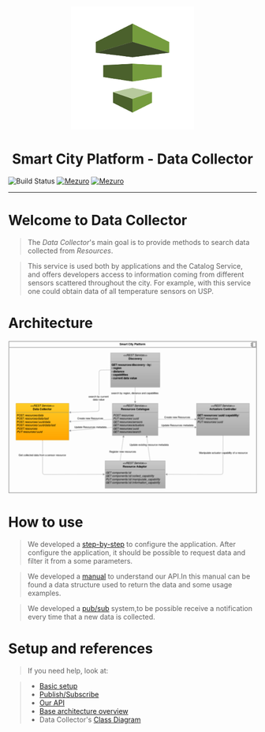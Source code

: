 <p align="center"><img src="documentation/collect250.png" alt="logo data collector" width="250" height="250"/> </p>
<p align="center"><h1 align="center"> Smart City Platform - Data Collector</h1></p>

![Build Status](https://gitlab.com/smart-city-platform/data_collector/badges/master/build.svg)
[![Mezuro](https://img.shields.io/badge/mezuro-green-green.svg)](http://mezuro.org/en/repositories/73)
[![Mezuro](https://img.shields.io/badge/freenode-%40data__collector-blue.svg)]()

---

# Welcome to Data Collector

> The *Data Collector*'s main goal is to provide methods to search data collected
from *Resources*.

> This service is used both by applications and the Catalog Service, and offers
developers access to information coming from different sensors scattered
throughout the city. For example, with this service one could obtain data of
all temperature sensors on USP.

# Architecture

<p align="center"><img src="documentation/pci-overview-datacollector.png" alt="Architecture Diagram" /></p>

# How to use

> We developed a [step-by-step](https://gitlab.com/smart-city-platform/data_collector/wikis/basic-setup) to configure the application.
After configure the application, it should be possible to request data and filter it from a some parameters.

> We developed a [manual](https://social.stoa.usp.br/poo2016/projeto/group-3-data-collector) to understand our API.In this manual can be found a data structure used to return the data and some usage examples.

> We developed a [pub/sub](https://gitlab.com/smart-city-platform/data_collector/wikis/pub-sub) system,to be possible receive a notification every time that a new data is collected.

# Setup and references

> If you need help, look at:

> * [Basic setup](https://gitlab.com/smart-city-platform/data_collector/wikis/basic-setup)
> * [Publish/Subscribe](https://gitlab.com/smart-city-platform/data_collector/wikis/pub-sub)
> * [Our API](https://social.stoa.usp.br/poo2016/projeto/group-3-data-collector)
> * [Base architecture overview](http://s32.postimg.org/a16hueg79/Arquitetura_geral_da_plataforma_de_cidades_intel.jpg)
> * Data Collector's [Class Diagram](documentation/ClassDiagram.png)
